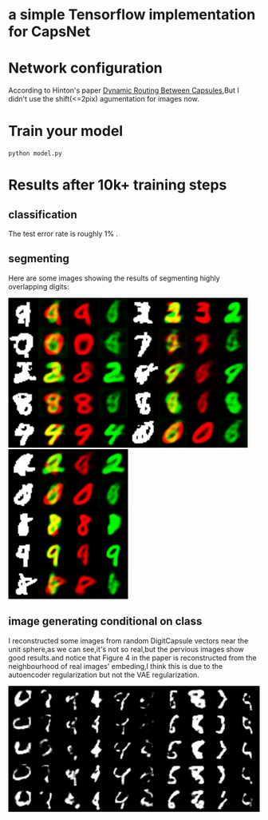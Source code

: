# a simple Tensorflow implementation for CapsNet

# Network configuration

According to  Hinton's paper [Dynamic Routing Between Capsules](https://arxiv.org/abs/1710.09829),But I didn't use the shift(<=2pix) agumentation for images now.

# Train your model

	python model.py

# Results after 10k+ training steps

## classification

The test error rate is roughly 1% .

## segmenting

Here are some images showing the results of segmenting highly overlapping digits:

<img src="MultiMnistReconstruction11111.png" width="240"><img src="MultiMnistReconstruction11897.png" width="240"><img src="MultiMnistReconstruction13599.png" width="240">

## image generating conditional on class

I reconstructed some images from random DigitCapsule vectors near the unit sphere,as we can see,it's not so real,but the pervious images show good results.and notice that Figure 4 in the paper is reconstructed from the neighbourhood of real images' embeding,I think this is due to the autoencoder regularization but not the VAE regularization.

<img src="SampleFromH13599.png" width="720">
